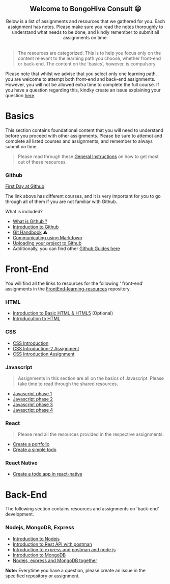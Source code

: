 
<h2 align="center"> ️Welcome to BongoHive Consult 😀</h2>

<div align="center">
Below is a list of assignments and resources that we gathered for you. Each assignment has notes. Please make sure you read the notes thoroughly to understand what needs to be done, and kindly remember to submit all assignments on time.
 <br>
 <br>  
</div>  

> The resources are categorized. This is to help you focus only on the content relevant to the learning path you choose, whether front-end or back-end. The content on the 'basics', however, is compulsory. 

Please note that whilst we advise that you select only one learning path, you are welcome to attempt both front-end and back-end assignments. However, you will not be allowed extra time to complete the full course. If you have a question regarding this, kindky create an issue explaining your question [here](https://github.com/BongoHive/internship-program/issues/new). 

# Basics
This section contains foundational content that you will need to understand before you proceed with other assignments. Please be sure to attemot and complete all listed courses and assignments, and remember to always submit on time.  
</div> 

> Please read through these [General Instructions](https://github.com/BongoHive/how-to-instructions/blob/master/README.md) on how to get most out of these resources.

### Github  

[First Day at Github](https://lab.github.com/githubtraining/paths/first-day-on-github)  

The link above has different courses, and it is very important for you to go through all of them if you are not familiar with Github.

What is included? 
- [What is Github ?](https://youtu.be/w3jLJU7DT5E)
- [Introduction to Github](https://lab.github.com/githubtraining/introduction-to-github)
- [Git Handbook](https://guides.github.com/introduction/git-handbook/) ⚠️
- [Communicating using Markdown](https://lab.github.com/githubtraining/communicating-using-markdown)
- [Uploading your project to Github](https://lab.github.com/githubtraining/uploading-your-project-to-github)
- Additionally, you can find other [Github Guides here](https://guides.github.com/)


# Front-End  

You will find all the links to resources for the following ' front-end' assignments in the [FrontEnd-learning-resources](https://github.com/BongoHive/front-end-learning-resources) repository.

### HTML

- [Introduction to Basic HTML & HTML5](https://learn.freecodecamp.org/responsive-web-design/basic-html-and-html5) (Optional)
- [Introducution to HTML](https://lab.github.com/githubtraining/introduction-to-html)

### CSS

- [CSS Introduction](https://classroom.github.com/a/V-0w1V1Y)
- [CSS Introduction-2 Assignment ](https://classroom.github.com/a/QnsCpzli)
- [CSS Introduction Assignment](https://classroom.github.com/a/M_GKyvxF)

### Javascript
> Assignments in this section are all on the basics of Javascript. Please take time to read through the shared resources.

- [Javascript phase 1](https://classroom.github.com/a/o5O51MNB)
- [Javascript phase 2](https://classroom.github.com/a/Wz0bbGKQ)
- [Javascript phase 3](https://classroom.github.com/a/bcBNuYRU)
- [Javascript phase 4](https://classroom.github.com/a/2qElSpWN)


### React
> Please read all the resources provided in the respective assignments.

- [Create a portfolio](https://classroom.github.com/a/qnsZn1ui)
- [Create a simple todo](https://classroom.github.com/a/_4d2ae2U)

### React Native

- [Create a todo app in react-native](https://classroom.github.com/a/M5iqbCro)


# Back-End
The following section contains resources and assignments on 'back-end' development.

### Nodejs, MongoDB, Express

- [Introduction to Nodejs](https://classroom.github.com/a/27hqu7b-)
- [Introduction to Rest API with postman](https://classroom.github.com/a/ms8A0YL_)
- [Introduction to express and postman and node js](https://classroom.github.com/a/a961aIjp) 
- [Introduction to MongoDB](https://classroom.github.com/a/zOJ5-cxa)
- [Nodejs, express and MongoDB together](https://classroom.github.com/a/_EjpbWqQ)



**Note:** Everytime you have a question, please create an issue in the specified repository or assignment.




